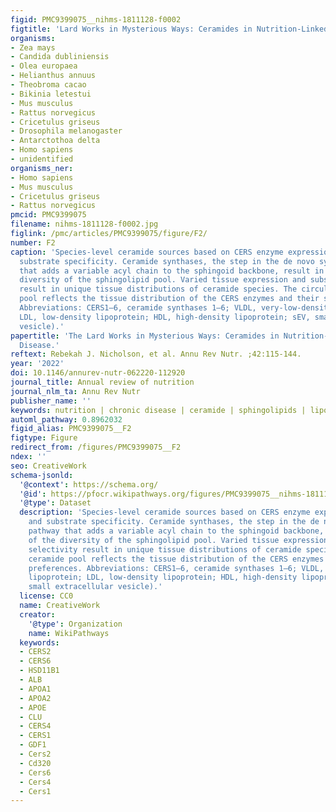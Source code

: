```yaml
---
figid: PMC9399075__nihms-1811128-f0002
figtitle: 'Lard Works in Mysterious Ways: Ceramides in Nutrition-Linked Chronic Disease'
organisms:
- Zea mays
- Candida dubliniensis
- Olea europaea
- Helianthus annuus
- Theobroma cacao
- Bikinia letestui
- Mus musculus
- Rattus norvegicus
- Cricetulus griseus
- Drosophila melanogaster
- Antarctothoa delta
- Homo sapiens
- unidentified
organisms_ner:
- Homo sapiens
- Mus musculus
- Cricetulus griseus
- Rattus norvegicus
pmcid: PMC9399075
filename: nihms-1811128-f0002.jpg
figlink: /pmc/articles/PMC9399075/figure/F2/
number: F2
caption: 'Species-level ceramide sources based on CERS enzyme expression profile and
  substrate specificity. Ceramide synthases, the step in the de novo synthesis pathway
  that adds a variable acyl chain to the sphingoid backbone, result in much of the
  diversity of the sphingolipid pool. Varied tissue expression and substrate selectivity
  result in unique tissue distributions of ceramide species. The circulating ceramide
  pool reflects the tissue distribution of the CERS enzymes and their substrate preferences.
  Abbreviations: CERS1–6, ceramide synthases 1–6; VLDL, very-low-density lipoprotein;
  LDL, low-density lipoprotein; HDL, high-density lipoprotein; sEV, small extracellular
  vesicle).'
papertitle: 'The Lard Works in Mysterious Ways: Ceramides in Nutrition-Linked Chronic
  Disease.'
reftext: Rebekah J. Nicholson, et al. Annu Rev Nutr. ;42:115-144.
year: '2022'
doi: 10.1146/annurev-nutr-062220-112920
journal_title: Annual review of nutrition
journal_nlm_ta: Annu Rev Nutr
publisher_name: ''
keywords: nutrition | chronic disease | ceramide | sphingolipids | lipotoxicity
automl_pathway: 0.8962032
figid_alias: PMC9399075__F2
figtype: Figure
redirect_from: /figures/PMC9399075__F2
ndex: ''
seo: CreativeWork
schema-jsonld:
  '@context': https://schema.org/
  '@id': https://pfocr.wikipathways.org/figures/PMC9399075__nihms-1811128-f0002.html
  '@type': Dataset
  description: 'Species-level ceramide sources based on CERS enzyme expression profile
    and substrate specificity. Ceramide synthases, the step in the de novo synthesis
    pathway that adds a variable acyl chain to the sphingoid backbone, result in much
    of the diversity of the sphingolipid pool. Varied tissue expression and substrate
    selectivity result in unique tissue distributions of ceramide species. The circulating
    ceramide pool reflects the tissue distribution of the CERS enzymes and their substrate
    preferences. Abbreviations: CERS1–6, ceramide synthases 1–6; VLDL, very-low-density
    lipoprotein; LDL, low-density lipoprotein; HDL, high-density lipoprotein; sEV,
    small extracellular vesicle).'
  license: CC0
  name: CreativeWork
  creator:
    '@type': Organization
    name: WikiPathways
  keywords:
  - CERS2
  - CERS6
  - HSD11B1
  - ALB
  - APOA1
  - APOA2
  - APOE
  - CLU
  - CERS4
  - CERS1
  - GDF1
  - Cers2
  - Cd320
  - Cers6
  - Cers4
  - Cers1
---
```

